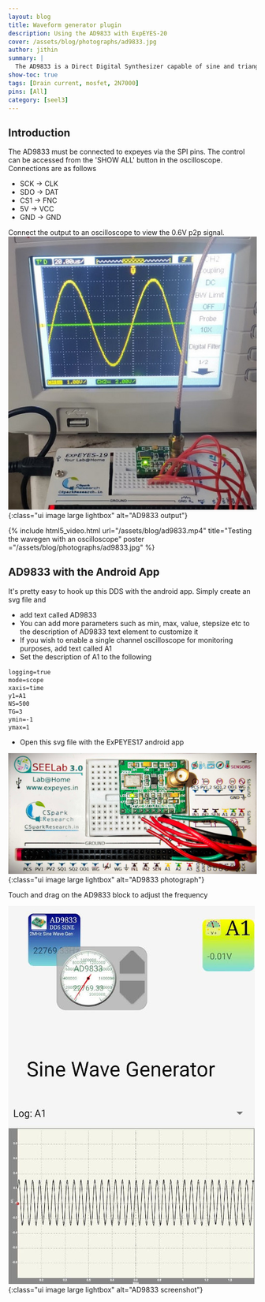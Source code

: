 ```yaml
---
layout: blog
title: Waveform generator plugin
description: Using the AD9833 with ExpEYES-20
cover: /assets/blog/photographs/ad9833.jpg
author: jithin
summary: |
  The AD9833 is a Direct Digital Synthesizer capable of sine and triangle wave generation up to 2MHz with 24bit resolution. It can be used with expeyes-19
show-toc: true
tags: [Drain current, mosfet, 2N7000]
pins: [All]
category: [seel3]
---
```



## Introduction

The AD9833 must be connected to expeyes via the SPI pins. The control can be accessed from the 'SHOW ALL' button in the oscilloscope.
Connections are as follows
+ SCK -> CLK
+ SDO -> DAT
+ CS1 -> FNC
+ 5V -> VCC
+ GND -> GND

Connect the output to an oscilloscope to view the 0.6V p2p signal.
![](/assets/blog/photographs/ad9833_scope.jpg){:class="ui image large lightbox" alt="AD9833 output"}


{% include html5_video.html url="/assets/blog/ad9833.mp4" title="Testing the wavegen with an oscilloscope" poster ="/assets/blog/photographs/ad9833.jpg" %}


## AD9833 with the Android App
 
It's pretty easy to hook up this DDS with the android app.
Simply create an svg file and
+ add text called AD9833
+ You can add more parameters such as min, max, value, stepsize etc to the description of AD9833 text element to customize it
+ If you wish to enable a single channel oscilloscope for monitoring purposes, add text called A1
+ Set the description of A1 to the following

```
logging=true
mode=scope
xaxis=time
y1=A1
NS=500
TG=3
ymin=-1
ymax=1
```


+ Open this svg file with the ExPEYES17 android app


![](/assets/blog/interactive-schematics/AD9833-photo.jpg){:class="ui image large lightbox" alt="AD9833 photograph"}

Touch and drag on the AD9833 block to adjust the frequency

![](/assets/blog/interactive-schematics/AD9833-screenshot.jpg){:class="ui image large lightbox" alt="AD9833 screenshot"}
